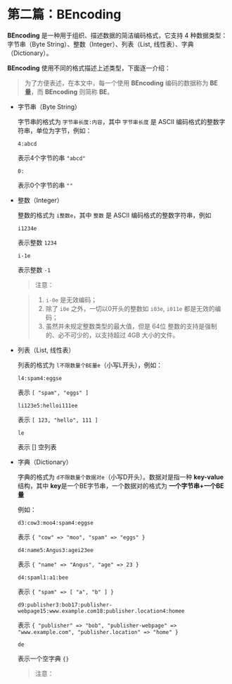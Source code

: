 # 第二篇：BEncoding

**BEncoding** 是一种用于组织、描述数据的简洁编码格式，它支持 4 种数据类型：字节串（Byte String）、整数（Integer）、列表（List, 线性表）、字典（Dictionary）。

**BEncoding** 使用不同的格式描述上述类型，下面逐一介绍：

> 为了方便表述，在本文中，每一个使用 **BEncoding** 编码的数据称为 **BE量**，而 **BEncoding** 则简称 **BE**。

-   字节串（Byte String）

    字节串的格式为 `字节串长度:内容`，其中 `字节串长度` 是 ASCII 编码格式的整数字符串，单位为字节，例如：

    ```
    4:abcd
    ```

    表示4个字节的串 `"abcd"`

    ```
    0:
    ```

    表示0个字节的串 `""`

-   整数（Integer）

    整数的格式为 `i整数e`，其中 `整数` 是 ASCII 编码格式的整数字符串，例如

    ```
    i1234e
    ```

    表示整数 `1234`

    ```
    i-1e
    ```

    表示整数 `-1`

    > 注意：

    > 1. `i-0e` 是无效编码；
    > 2. 除了 `i0e` 之外，一切以0开头的整数如 `i03e`, `i011e` 都是无效的编码；
    > 3. 虽然并未规定整数类型的最大值，但是 64位 整数的支持是强制的、必不可少的，以支持超过 4GB 大小的文件。

-   列表（List, 线性表）

    列表的格式为 `l不限数量个BE量e`（小写L开头），例如：

    ```
    l4:spam4:eggse
    ```

    表示 `[ "spam", "eggs" ]`

    ```
    li123e5:helloi111ee
    ```

    表示 `[ 123, "hello", 111 ]`

    ```
    le
    ```

    表示 [] 空列表

-   字典（Dictionary）

    字典的格式为 `d不限数量个数据对e`（小写D开头）。数据对是指一种 **key-value** 结构，其中 **key**是一个BE字节串，一个数据对的格式为 **一个字节串+一个BE量**
    
    例如：

    ```
    d3:cow3:moo4:spam4:eggse
    ```

    表示 `{ "cow" => "moo", "spam" => "eggs" }`

    ```
    d4:name5:Angus3:agei23ee
    ```

    表示 `{ "name" => "Angus", "age" => 23 }`

    ```
    d4:spaml1:a1:bee
    ```

    表示 `{ "spam" => [ "a", "b" ] }`

    ```
    d9:publisher3:bob17:publisher-webpage15:www.example.com18:publisher.location4:homee
    ```

    表示 `{ "publisher" => "bob", "publisher-webpage" => "www.example.com", "publisher.location" => "home" }`

    ```
    de
    ```

    表示一个空字典 `{}`

    > 注意：








